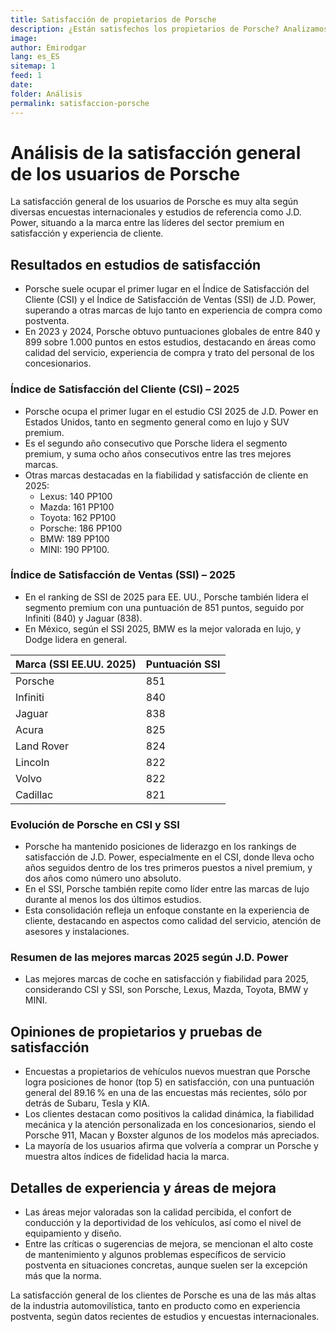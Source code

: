 ```yaml
---
title: Satisfacción de propietarios de Porsche
description: ¿Están satisfechos los propietarios de Porsche? Analizamos los datos de J.D. Power 2025 y opiniones que revelan por qué es líder en fiabilidad y experiencia del cliente.
image: 
author: Emirodgar
lang: es_ES
sitemap: 1
feed: 1
date: 
folder: Análisis
permalink: satisfaccion-porsche
---
```



# Análisis de la satisfacción general de los usuarios de Porsche

La satisfacción general de los usuarios de Porsche es muy alta según diversas encuestas internacionales y estudios de referencia como J.D. Power, situando a la marca entre las líderes del sector premium en satisfacción y experiencia de cliente.

## Resultados en estudios de satisfacción

- Porsche suele ocupar el primer lugar en el Índice de Satisfacción del Cliente (CSI) y el Índice de Satisfacción de Ventas (SSI) de J.D. Power, superando a otras marcas de lujo tanto en experiencia de compra como postventa.
- En 2023 y 2024, Porsche obtuvo puntuaciones globales de entre 840 y 899 sobre 1.000 puntos en estos estudios, destacando en áreas como calidad del servicio, experiencia de compra y trato del personal de los concesionarios.

### Índice de Satisfacción del Cliente (CSI) – 2025

- Porsche ocupa el primer lugar en el estudio CSI 2025 de J.D. Power en Estados Unidos, tanto en segmento general como en lujo y SUV premium.
- Es el segundo año consecutivo que Porsche lidera el segmento premium, y suma ocho años consecutivos entre las tres mejores marcas.
- Otras marcas destacadas en la fiabilidad y satisfacción de cliente en 2025:
    - Lexus: 140 PP100
    - Mazda: 161 PP100
    - Toyota: 162 PP100
    - Porsche: 186 PP100
    - BMW: 189 PP100
    - MINI: 190 PP100.


### Índice de Satisfacción de Ventas (SSI) – 2025

- En el ranking de SSI de 2025 para EE. UU., Porsche también lidera el segmento premium con una puntuación de 851 puntos, seguido por Infiniti (840) y Jaguar (838).
- En México, según el SSI 2025, BMW es la mejor valorada en lujo, y Dodge lidera en general.

| Marca (SSI EE.UU. 2025) | Puntuación SSI |
| :-- | :-- |
| Porsche | 851 |
| Infiniti | 840 |
| Jaguar | 838 |
| Acura | 825|
| Land Rover | 824 |
| Lincoln | 822 |
| Volvo | 822|
| Cadillac | 821 |

### Evolución de Porsche en CSI y SSI

- Porsche ha mantenido posiciones de liderazgo en los rankings de satisfacción de J.D. Power, especialmente en el CSI, donde lleva ocho años seguidos dentro de los tres primeros puestos a nivel premium, y dos años como número uno absoluto.
- En el SSI, Porsche también repite como líder entre las marcas de lujo durante al menos los dos últimos estudios.
- Esta consolidación refleja un enfoque constante en la experiencia de cliente, destacando en aspectos como calidad del servicio, atención de asesores y instalaciones.


### Resumen de las mejores marcas 2025 según J.D. Power

- Las mejores marcas de coche en satisfacción y fiabilidad para 2025, considerando CSI y SSI, son Porsche, Lexus, Mazda, Toyota, BMW y MINI.


## Opiniones de propietarios y pruebas de satisfacción

- Encuestas a propietarios de vehículos nuevos muestran que Porsche logra posiciones de honor (top 5) en satisfacción, con una puntuación general del 89.16 % en una de las encuestas más recientes, sólo por detrás de Subaru, Tesla y KIA.
- Los clientes destacan como positivos la calidad dinámica, la fiabilidad mecánica y la atención personalizada en los concesionarios, siendo el Porsche 911, Macan y Boxster algunos de los modelos más apreciados.
- La mayoría de los usuarios afirma que volvería a comprar un Porsche y muestra altos índices de fidelidad hacia la marca.


## Detalles de experiencia y áreas de mejora

- Las áreas mejor valoradas son la calidad percibida, el confort de conducción y la deportividad de los vehículos, así como el nivel de equipamiento y diseño.
- Entre las críticas o sugerencias de mejora, se mencionan el alto coste de mantenimiento y algunos problemas específicos de servicio postventa en situaciones concretas, aunque suelen ser la excepción más que la norma.

La satisfacción general de los clientes de Porsche es una de las más altas de la industria automovilística, tanto en producto como en experiencia postventa, según datos recientes de estudios y encuestas internacionales.
